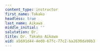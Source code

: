 ```yaml
---
content_type: instructor
first_name: Takako
headless: true
last_name: Aikawa
middle_initial: ''
salutation: Dr.
title: Dr. Takako Aikawa
uid: a5691d44-4ed0-67fc-77c2-ba2830da98b3
---
```

